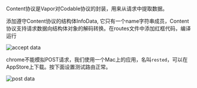 Content协议是Vapor对Codable协议的封装，用来从请求中提取数据。

添加遵守Content协议的结构体InfoData, 它只有一个name字符串成员，Content协议支持请求数据向结构体对象的解码转换。在routes文件中添加红框代码，编译运行

![accept data](/assets/accept-data.png)

chrome不能模拟POST请求，我们使用一个Mac上的应用，名叫`rested`，可以在AppStore上下载。按下面设置测试路由正常。

![post data](/assets/post-data.png)